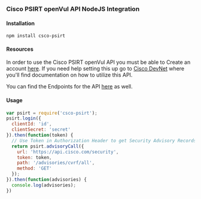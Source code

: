 ### Cisco PSIRT openVul API NodeJS Integration

#### Installation

```
npm install csco-psirt
```
#### Resources
In order to use the Cisco PSIRT openVul API you must be able to Create an account [here](https://apiconsole.cisco.com). If you need help setting this up go to [Cisco DevNet](https://developer.cisco.com/site/PSIRT/) where you'll find documentation on how to utilize this API.

You can find the Endpoints for the API [here](https://developer.cisco.com/site/PSIRT/get-started/getting-started.gsp) as well.

#### Usage

```javascript
var psirt = require('csco-psirt');
psirt.login({
  clientId: 'id',
  clientSecret: 'secret'
}).then(function(token) {
  // Use Token in Authorization Header to get Security Advisory Records
  return psirt.advisoryCall({
    url: 'https://api.cisco.com/security',
    token: token,
    path: '/advisories/cvrf/all',
    method: 'GET'
  });
}).then(function(advisories) {
  console.log(advisories);
})
```
